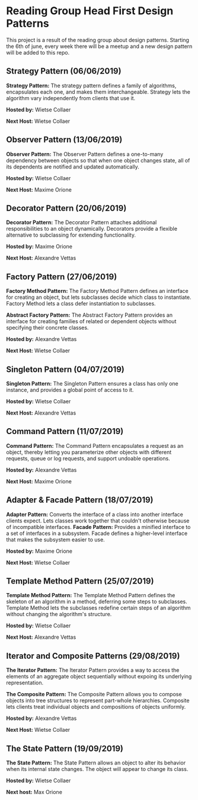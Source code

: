 # Reading Group Head First Design Patterns

This project is a result of the reading group about design patterns. Starting the 6th of june, every week there will be a meetup and a new
design pattern will be added to this repo.

## Strategy Pattern (06/06/2019)
**Strategy Pattern:**
The strategy pattern defines a family of algorithms, encapsulates each one, and makes them interchangeable. Strategy lets the algorithm vary independently
 from clients that use it.

**Hosted by:** Wietse Collaer

**Next Host:** Wietse Collaer

## Observer Pattern (13/06/2019)
**Observer Pattern:**
The Observer Pattern defines a one-to-many dependency between objects so that when one object changes state,
all of its dependents are notified and updated automatically.

**Hosted by:** Wietse Collaer

**Next Host:** Maxime Orione

## Decorator Pattern (20/06/2019)
**Decorator Pattern:**
The Decorator Pattern attaches additional responsibilities to an object dynamically.
Decorators provide a flexible alternative to subclassing for extending functionality.

**Hosted by:** Maxime Orione

**Next Host:** Alexandre Vettas

## Factory Pattern (27/06/2019)
**Factory Method Pattern:**
The Factory Method Pattern defines an interface for creating an object, but lets subclasses decide which class to instantiate. Factory Method lets a class defer instantiation to subclasses.

**Abstract Factory Pattern:**
The Abstract Factory Pattern provides an interface for creating families of related or dependent objects without specifying their concrete classes.

**Hosted by:** Alexandre Vettas

**Next Host:** Wietse Collaer

## Singleton Pattern (04/07/2019)
**Singleton Pattern:** The Singleton Pattern ensures a class has only one instance, and provides a global point of access to it.

**Hosted by:** Wietse Collaer

**Next Host:** Alexandre Vettas

## Command Pattern (11/07/2019)
**Command Pattern:** The Command Pattern encapsulates a request as an object, thereby letting you parameterize other objects with different requests, queue or log requests, and support undoable operations.

**Hosted by:** Alexandre Vettas

**Next Host:** Maxime Orione

## Adapter & Facade Pattern (18/07/2019)
**Adapter Pattern:** Converts the interface of a class into another interface clients expect. Lets classes work together that couldn't otherwise because of incompatible interfaces.
**Facade Pattern:** Provides a minified interface to a set of interfaces in a subsystem. Facade defines a higher-level interface that makes the subsystem easier to use.

**Hosted by:** Maxime Orione

**Next Host:** Wietse Collaer

## Template Method Pattern (25/07/2019)
**Template Method Pattern:** The Template Method Pattern defines the skeleton of an algorithm in a method, deferring some steps to subclasses.
Template Method lets the subclasses redefine certain steps of an algorithm without changing the algorithm's structure.

**Hosted by:** Wietse Collaer

**Next Host:** Alexandre Vettas 

## Iterator and Composite Patterns (29/08/2019)
**The Iterator Pattern:** The Iterator Pattern provides a way to access the elements of an aggregate object sequentially without expoing its underlying representation.

**The Composite Pattern:** The Composite Pattern allows you to compose objects into tree structures to represent part-whole hierarchies. Composite lets clients treat individual objects and compositions of objects uniformly.

**Hosted by:** Alexandre Vettas

**Next Host:** Wietse Collaer

## The State Pattern (19/09/2019)
**The State Pattern:** The State Pattern allows an object to alter its behavior
when its internal state changes. The object will appear to change its class.

**Hosted by:** Wietse Collaer

**Next host:** Max Orione 
